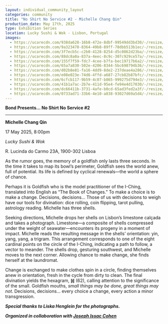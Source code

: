 ```yaml
---
layout: individual_community_layout
categories: community
title: "No Shirt No Service #2 - Michelle Chang Qin"
production_date: May 17th, 2025
type: Exhibition Series
location: Lucky Sushi & Wok - Lisbon, Portugal
images:
  - https://ucarecdn.com/938da628-16b8-472e-8dbf-99549dd3bd30/-/resize/2400/-/quality/lightest/-/format/auto/
  - https://ucarecdn.com/9a323478-8364-49b8-89ff-78dbb513b1ec/-/resize/2400/-/quality/lightest/-/format/auto/
  - https://ucarecdn.com/3f7ecb5c-c2b0-4128-8254-d5c0862d23ba/-/resize/2400/-/quality/lightest/-/format/auto/
  - https://ucarecdn.com/88dc8a0a-837a-4eec-8c9c-307c929ce57a/-/resize/2400/-/quality/lightest/-/format/auto/
  - https://ucarecdn.com/155f7f59-fdc7-4cee-b7fa-bec19717b6a2/-/resize/2400/-/quality/lightest/-/format/auto/
  - https://ucarecdn.com/65a7a830-502e-4206-8344-5bc698794b36/-/resize/2400/-/quality/lightest/-/format/auto/
  - https://ucarecdn.com/d02b8e81-fa16-4dd9-8de2-237deae4a286/-/resize/2400/-/quality/lightest/-/format/auto/
  - https://ucarecdn.com/e08e023e-74d6-4ffd-a687-27cb82b87bfc/-/resize/2400/-/quality/lightest/-/format/auto/
  - https://ucarecdn.com/6cfcb117-9b59-4c07-b865-999275d794e3/-/resize/2400/-/quality/lightest/-/format/auto/
  - https://ucarecdn.com/41b1a7ac-2b7e-411d-95e4-fe94e4d17030/-/resize/2400/-/quality/lightest/-/format/auto/
  - https://ucarecdn.com/dc66411b-3731-4afe-b0cd-65ad3fed2a3f/-/resize/2400/-/quality/lightest/-/format/auto/
  - https://ucarecdn.com/0733ad71-33b6-4e10-a838-93027d69a5d4/-/resize/2400/-/quality/lightest/-/format/auto/
---
```

**Bond Presents... No Shirt No Service #2**

- - -

**Michelle Chang Qin**

17 May 2025, 8:00pm

*Lucky Sushi & Wok*

R. Lucinda do Carmo 23A, 1900-302 Lisboa

As the rumor goes, the memory of a goldfish only lasts three seconds. In the time it takes to map its bowl’s perimeter, Goldfish sees the world anew, full of potential. Its life is defined by cyclical renewals—the world a sphere of chance.

Perhaps it is Goldfish who is the model practitioner of the I-Ching, translated into English as “The Book of Changes.” To make a choice is to make a change. Decisions, decisions… Those of us with decisions to weigh have our tools for divination: dice rolling, coin flipping, tarot pulling, astrology reading. Michelle has three shells.

Seeking directions, Michelle drops her shells on Lisbon’s limestone calçada and takes a photograph. Limestone—a composite of shells compressed under the weight of seawater—encounters its progeny in a moment of impact. Michelle reads the resulting message in the shells’ orientation: yin, yang, yang, a trigram. This arrangement corresponds to one of the eight cardinal points on the circle of the I-Ching, indicating a path to follow, a vector to meander. The shells drop, gesturing southwest, and Michelle moves to the next corner. Allowing chance to make change, she finds herself at the laundromat.

Change is exchanged to make clothes spin in a circle, finding themselves anew in orientation, fresh in the cycle from dirty to clean. The final divination yields the hexagram, ䷽ (62), calling attention to the significance of the small. Goldfish mouths, *small things may be done, great things may not*. Decisions, decisions… every choice a change, every action a minor transgression.

***Special thanks to Liska Henglein for the photographs.***

***Organized in collaboration with [Joseph Issac Cohen](https://joseph-cohen.com)***
